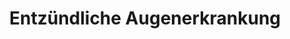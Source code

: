 ---
aliases: null
tags: [Modul/m16, Modul/m17, Art/Pathologie]
title: Entzündliche Augenerkrankung
---
